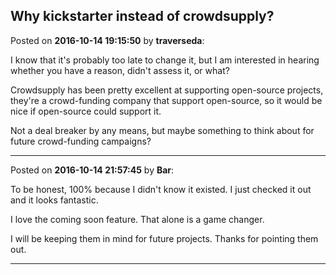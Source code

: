 ## Why kickstarter instead of crowdsupply?
Posted on **2016-10-14 19:15:50** by **traverseda**:

I know that it's probably too late to change it, but I am interested in hearing whether you have a reason, didn't assess it, or what?

Crowdsupply has been pretty excellent at supporting open-source projects, they're a crowd-funding company that support open-source, so it would be nice if open-source could support it.

Not a deal breaker by any means, but maybe something to think about for future crowd-funding campaigns?

---

Posted on **2016-10-14 21:57:45** by **Bar**:

To be honest, 100% because I didn't know it existed. I just checked it out and it looks fantastic. 

I love the coming soon feature. That alone is a game changer.

I will be keeping them in mind for future projects. Thanks for pointing them out.

---

